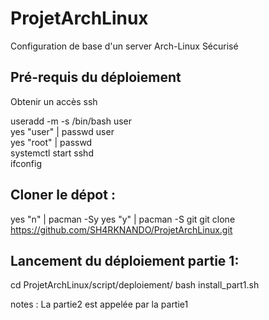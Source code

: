 # ProjetArchLinux
Configuration de base d'un server Arch-Linux Sécurisé

## Pré-requis du déploiement 

Obtenir un accès ssh

<span>useradd -m -s /bin/bash user<br></span>
<span>yes "user" | passwd user <br></span>
<span>yes "root" | passwd <br></span>
<span>systemctl start sshd <br></span>
<span>ifconfig<br></span>

## Cloner le dépot :

yes "n" | pacman -Sy
yes "y" | pacman -S git 
git clone https://github.com/SH4RKNANDO/ProjetArchLinux.git

## Lancement du déploiement partie 1:

cd ProjetArchLinux/script/deploiement/
bash install_part1.sh

notes : La partie2 est appelée par la partie1
